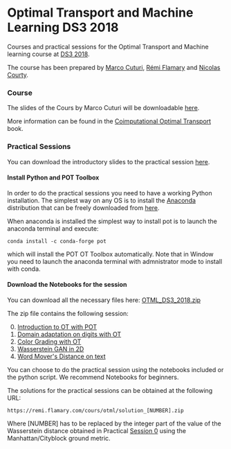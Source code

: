 # Optimal Transport and Machine Learning DS3 2018

Courses and practical sessions for the Optimal Transport and Machine learning course at [DS3 2018](http://www.ds3-datascience-polytechnique.fr).


The course has been prepared by [Marco Cuturi](http://marcocuturi.net/),
 [Rémi Flamary](http://remi.flamary.com/) and [Nicolas Courty](http://people.irisa.fr/Nicolas.Courty/).

### Course

The slides of the Cours by Marco Cuturi will be downloadable [here](#).


More information can be found in the [Coimputational Optimal Transport](https://arxiv.org/pdf/1803.00567.pdf) book.


### Practical Sessions

You can download the introductory slides to the practical session [here](#).


#### Install Python and POT Toolbox

In order to do the practical sessions you need to have a working Python installation. 
The simplest way on any OS is to install the [Anaconda](https://www.anaconda.com/download/) distribution that can be freely downloaded from [here](https://www.anaconda.com/download/).

When anaconda is installed the simplest way to install pot is to launch the anaconda terminal and execute:

```
conda install -c conda-forge pot 
```

which will install the POT OT Toolbox automatically. Note that in Window you need to launch the anaconda terminal with admnistrator mode to install with conda.

#### Download the Notebooks for the session

You can download all the necessary files here: [OTML_DS3_2018.zip](https://github.com/rflamary/OTML_DS3_2018/archive/master.zip)

The zip file contains the following session:

0. [Introduction to OT with POT](0_Intro_OT.ipynb)
1. [Domain adaptation on digits with OT](1_DomainAdaptation.ipynb)
2. [Color Grading with OT](2_ColorGrading.ipynb)
3. [Wasserstein GAN in 2D](#)
4. [Word Mover's Distance on text](#)

You can choose to do the practical session using the notebooks included or the python script. We recommend Notebooks for beginners. 

The solutions  for the practical sessions can be obtained at the following URL:

```
https://remi.flamary.com/cours/otml/solution_[NUMBER].zip
```

Where [NUMBER] has to be replaced by the integer part of the value of the Wasserstein distance obtained in Practical [Session 0](0_Intro_OT.ipynb) using the Manhattan/Cityblock ground metric.
